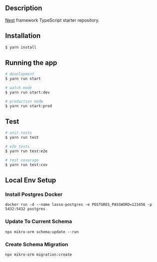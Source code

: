 ## Description

[Nest](https://github.com/nestjs/nest) framework TypeScript starter repository.

## Installation

```bash
$ yarn install
```

## Running the app

```bash
# development
$ yarn run start

# watch mode
$ yarn run start:dev

# production mode
$ yarn run start:prod
```

## Test

```bash
# unit tests
$ yarn run test

# e2e tests
$ yarn run test:e2e

# test coverage
$ yarn run test:cov
```

## Local Env Setup 

### Install Postgres Docker

```
docker run -d --name lasso-postgres -e POSTGRES_PASSWORD=123456 -p 5432:5432 postgres
```

### Update To Current Schema

```
npx mikro-orm schema:update --run
```

### Create Schema Migration

```
npx mikro-orm migration:create
```